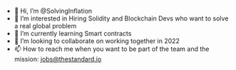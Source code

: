 - 👋 Hi, I’m @SolvingInflation
- 👀 I’m interested in Hiring Solidity and Blockchain Devs who want to solve a real global problem 
- 🌱 I’m currently learning Smart contracts 
- 💞️ I’m looking to collaborate on working together in 2022
- 📫 How to reach me when you want to be part of the team and the mission: jobs@thestandard.io 

<!---
SolvingInflation/SolvingInflation is a ✨ special ✨ repository because its `README.md` (this file) appears on your GitHub profile.
You can click the Preview link to take a look at your changes.
--->
